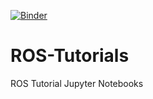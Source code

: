 [![Binder](https://mybinder.org/badge.svg)](https://mybinder.org/v2/gh/RobInLabUJI/ROS-Tutorials/turtlesim?filepath=ROS%20turtlesim.ipynb)
# ROS-Tutorials
ROS Tutorial Jupyter Notebooks
